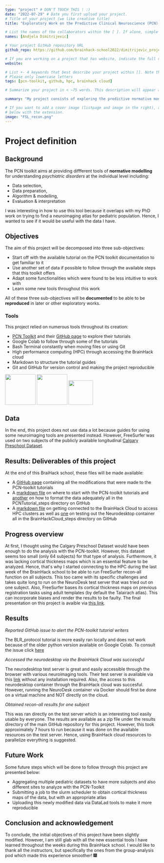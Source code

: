 ```yaml
---
type: "project" # DON'T TOUCH THIS ! :)
date: "2022-07-29" # Date you first upload your project.
# Title of your project (we like creative title)
title: "Exploratory Work on the Predictive Clinical Neuroscience (PCN) Toolkit"

# List the names of the collaborators within the [ ]. If alone, simple put your name within []
names: [Andjela Dimitrijevic]

# Your project GitHub repository URL
github_repo: https://github.com/brainhack-school2022/dimitrijevic_project

# If you are working on a project that has website, indicate the full url including "https://" below or leave it empty.
website:

# List +- 4 keywords that best describe your project within []. Note that the project summary also involves a number of key words. Those are listed on top of the [github repository](https://github.com/brainhack-school2020/project_template), click `manage topics`.
# Please only lowercase letters
tags: [pcn-toolkit, github, hpc, brainhack cloud]

# Summarize your project in < ~75 words. This description will appear at the top of your page and on the list page with other projects..

summary: "My project consists of exploring the predictive normative modelling (PCN) toolkit via their numerous tutorials. It contains a markdown file for future new users of this package. It also includes steps on how to format your own data to use this toolkit. Finally, some cloud computing user guides will be touched upon."

# If you want to add a cover image (listpage and image in the right), add it to your directory and indicate the name
# below with the extension.
image: "FSL_recon.png"
---
```

<!-- This is an html comment and this won't appear in the rendered page. You are now editing the "content" area, the core of your description. Everything that you can do in markdown is allowed below. We added a couple of comments to guide your through documenting your progress. -->

# Project definition

## Background

The PCN toolkit aims at providing diffferent tools of **normative modelling** for understanding *psychiatric disorders* at the individual level including: <br />
- Data selection, 
- Data preparation, 
- Algorithm & modelling, 
- Evaluation & interpretation <br />

I was interesting in how to use this tool because it overlaps with my PhD work on trying to find a neuroimaging atlas for pediatric population. Hence, I wanted to see if it would be useful with the data I have. 

## Objectives 

The aim of this project will be decomposed into three sub-objectives:
* Start off with the available tutorial on the PCN toolkit documentation to get familiar to it
* Use another set of data if possible to follow through the available steps that this toolkit offers 
* Adapt some functionalities which were found to be less intuitive to work with  <br />
* Learn some new tools throughout this work

All of these three sub-objectives will be **documented** to be able to be **reproduced** in later or other exploratory works. 

### Tools
This project relied on numerous tools throughout its creation:
- [PCN Toolkit](https://pcntoolkit.readthedocs.io/en/latest/) and their [GitHub page](https://github.com/amarquand/PCNtoolkit) to explore their tutorials
- Google Colab to follow through some of the tutorials
- Bash Terminal constantly when moving files or using Git
- High performance computing (HPC) through accessing the BrainHack cloud
- Markdown to structure the tutorial guides
- Git and GitHub for version control and making the project reproducible

<img width="100" height="100" src="https://cdn3.iconfinder.com/data/icons/logos-and-brands-adobe/512/267_Python-512.png">

<img width="100" height="100" src="https://lthub.ubc.ca/files/2021/06/GitHub-Logo.png">

<img width="80" height="80" src="https://avatars.githubusercontent.com/u/8958471?v=4">


## Data

In the end, this project does not use data a lot because guides for using some neuroimaging tools are presented instead. However, FreeSurfer was used on two subjects of the publicly available longitudinal [Calgary Preschool Dataset](https://osf.io/axz5r/).


## Results: Deliverables of this project

At the end of this BraiHack school, these files will be made available:
- A [GitHub page](https://github.com/brainhack-school2022/dimitrijevic_project) containing all the modifications that were made to the PCN-toolkit tutorials
 - A [markdown file](https://github.com/brainhack-school2022/dimitrijevic_project/blob/main/PCNTutorial_steps/where_to_start.md) on where to start with the PCN-toolkit tutorials and [another](https://github.com/brainhack-school2022/dimitrijevic_project/blob/main/PCNTutorial_steps/data_formatting.md) on how to format the data adequately all in the PCNTutorial_steps directory on GitHub
 - A [markdown file](https://github.com/brainhack-school2022/dimitrijevic_project/blob/main/BrainHackCloud_steps/get_connected.md) on getting connected to the BrainHack Cloud to access HPC clusters as well as [one](https://github.com/brainhack-school2022/dimitrijevic_project/blob/main/BrainHackCloud_steps/neurodesk_access.md) on testing out the Neurodesktop container all in the BrainHackCloud_steps directory on GitHub
 


## Progress overview

At first, I thought using the Calgary Preschool Dataset would have been enough to do the analysis with the PCN-toolkit. However, this dataset seems too small (only 64 subjects) for that type of analysis. Furthermore, it was lacking cortical thickness maps which is an essential feature to be analyzed. Hence, that's why I started connecting to the HPC during the last week of the BrainHack school to be able to run FreeSurfer recon-all function on all subjects. This too came with its specific challenges and takes quite long to run on the NeuroDesk test server that was tried out on one subject. Also, FreeSurfer bases its cortical thickness maps on previous registration tasks using adult templates (by default the Talairach atlas). This can incorporate biases and render the results to be faulty. The final presentation on this project is avaible via [this link](https://docs.google.com/presentation/d/1BBGOiibHYFYnNmN_DVhKsS1oMsixU5fQ7aqgNR5F5jc/edit?usp=sharing).


## Results

*Reported GitHub issue to alert the PCN-toolkit tutorial writers*

The BLR_protocol tutorial is more easily ran locally and does not work because of the older python version available on Google Colab. To consult the issue click [here](https://github.com/predictive-clinical-neuroscience/PCNtoolkit-demo/issues/6)

*Accessed the neurodesktop via the BrainHack Cloud was successful*

The neurodesktop test server is great and easily accessible through the browser with various neuroimaging tools. Their test server is available via this [link](https://www.neurodesk.org/docs/neurodesktop/getting-started/play/) without any installation required. Also, the access to this neurodesktop container through the BrainHack cloud was succesful. However, running the NeuroDesk container via Docker should first be done on a virtual machine and NOT directly on the cloud.
 

*Obtained recon-all results for one subject*

This was ran directly on the test server which is an interesting tool easily usable by everyone. The results are available as a zip file under the results directory of the main GitHub repository for this project. However, this took approximately 7 hours to run because it was done on the available resources on the test server. Hence, using BrainHack cloud resources to parallelize everything is suggested.

## Future Work
Some future steps which will be done to follow through this project are presented below:

- Aggregating multiple pediatric datasets to have more subjects and also different sites to analyze with the PCN-Toolkit
- Submitting a job to the slurm scheduler to obtain cortical thickness maps of the data, but with an appropriate atlas
- Uploading this newly modified data via DataLad tools to make it more reproducible


## Conclusion and acknowledgement

To conclude, the initial objectives of this project have been slightly modified. However, I am still glab with all the new essential tools I have learned throughout the weeks during this BrainHack school. I would like to thank all the instructors, but specifically the ones from the group-analysis pod which made this experience smoother! :fireworks:
